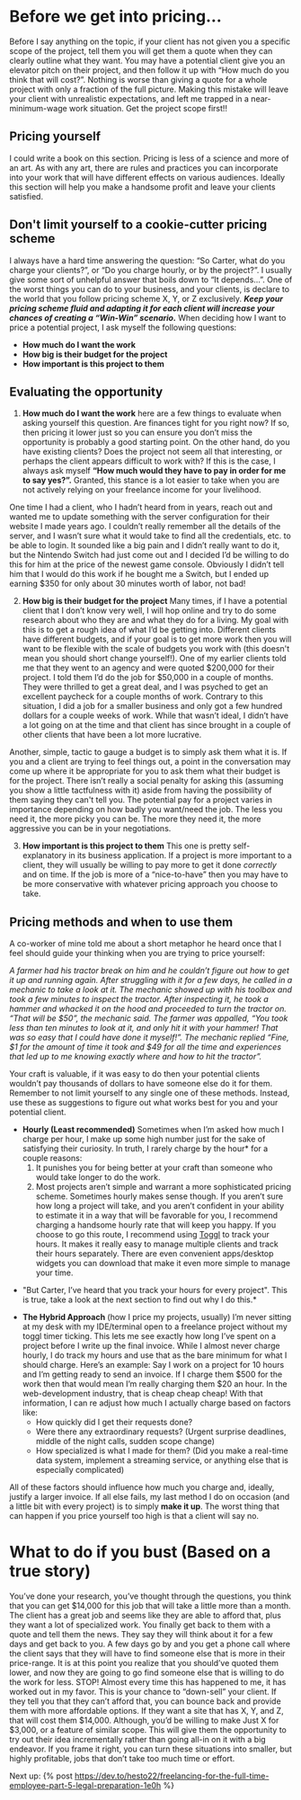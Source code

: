 # Before we get into pricing...
Before I say anything on the topic, if your client has not given you a specific scope of the project, tell them you will get them a quote when they can clearly outline what they want. You may have a potential client give you an elevator pitch on their project, and then follow it up with “How much do you think that will cost?”. Nothing is worse than giving a quote for a whole project with only a fraction of the full picture. Making this mistake will leave your client with unrealistic expectations, and left me trapped in a near-minimum-wage work situation. Get the project scope first!!

## Pricing yourself
I could write a book on this section. Pricing is less of a science and more of an art. As with any art, there are rules and practices you can incorporate into your work that will have different effects on various audiences. Ideally this section will help you make a handsome profit and leave your clients satisfied.

## Don't limit yourself to a cookie-cutter pricing scheme
I always have a hard time answering the question: “So Carter, what do you charge your clients?”, or “Do you charge hourly, or by the project?”. I usually give some sort of unhelpful answer that boils down to “It depends…”. One of the worst things you can do to your business, and your clients, is declare to the world that you follow pricing scheme X, Y, or Z exclusively. ***Keep your pricing scheme fluid and adapting it for each client will increase your chances of creating a “Win-Win” scenario.*** When deciding how I want to price a potential project, I ask myself the following questions:
- **How much do I want the work**
- **How big is their budget for the project**
- **How important is this project to them**

## Evaluating the opportunity
1. **How much do I want the work**
here are a few things to evaluate when asking yourself this question. Are finances tight for you right now? If so, then pricing it lower just so you can ensure you don’t miss the opportunity is probably a good starting point. On the other hand, do you have existing clients? Does the project not seem all that interesting, or perhaps the client appears difficult to work with? If this is the case, I always ask myself **“How much would they have to pay in order for me to say yes?”.** Granted, this stance is a lot easier to take when you are not actively relying on your freelance income for your livelihood. 

 One time I had a client, who I hadn’t heard from in years, reach out and wanted me to update something with the server configuration for their website I made years ago. I couldn’t really remember all the details of the server, and I wasn’t sure what it would take to find all the credentials, etc. to be able to login. It sounded like a big pain and I didn’t really want to do it, but the Nintendo Switch had just come out and I decided I’d be willing to do this for him at the price of the newest game console. Obviously I didn’t tell him that I would do this work if he bought me a Switch, but I ended up earning $350 for only about 30 minutes worth of labor, not bad!

2. **How big is their budget for the project**
Many times, if I have a potential client that I don’t know very well, I will hop online and try to do some research about who they are and what they do for a living. My goal with this is to get a rough idea of what I’d be getting into. Different clients have different budgets, and if your goal is to get more work then you will want to be flexible with the scale of budgets you work with (this doesn't mean you should short change yourself!). One of my earlier clients told me that they went to an agency and were quoted $200,000 for their project. I told them I’d do the job for $50,000 in a couple of months. They were thrilled to get a great deal, and I was psyched to get an excellent paycheck for a couple months of work. Contrary to this situation, I did a job for a smaller business and only got a few hundred dollars for a couple weeks of work. While that wasn’t ideal, I didn’t have a lot going on at the time and that client has since brought in a couple of other clients that have been a lot more lucrative. 

Another, simple, tactic to gauge a budget is to simply ask them what it is. If you and a client are trying to feel things out, a point in the conversation may come up where it be appropriate for you to ask them what their budget is for the project. There isn’t really a social penalty for asking this (assuming you show a little tactfulness with it) aside from having the possibility of them saying they can't tell you. The potential pay for a project varies in importance depending on how badly you want/need the job. The less you need it, the more picky you can be. The more they need it, the more aggressive you can be in your negotiations.

3. **How important is this project to them**
This one is pretty self-explanatory in its business application. If a project is more important to a client, they will usually be willing to pay more to get it done *correctly* and on time. If the job is more of a “nice-to-have” then you may have to be more conservative with whatever pricing approach you choose to take.

## Pricing methods and when to use them
A co-worker of mine told me about a short metaphor he heard once that I feel should guide your thinking when you are trying to price yourself:

*A farmer had his tractor break on him and he couldn’t figure out how to get it up and running again. After struggling with it for a few days, he called in a mechanic to take a look at it. The mechanic showed up with his toolbox and took a few minutes to inspect the tractor. After inspecting it, he took a hammer and whacked it on the hood and proceeded to turn the tractor on. “That will be $50”, the mechanic said. The farmer was appalled, “You took less than ten minutes to look at it, and only hit it with your hammer! That was so easy that I could have done it myself!”. The mechanic replied “Fine, $1 for the amount of time it took and $49 for all the time and experiences that led up to me knowing exactly where and how to hit the tractor”.*

Your craft is valuable, if it was easy to do then your potential clients wouldn’t pay thousands of dollars to have someone else do it for them. Remember to not limit yourself to any single one of these methods. Instead, use these as suggestions to figure out what works best for you and your potential client.
- **Hourly (Least recommended)**
Sometimes when I’m asked how much I charge per hour, I make up some high number just for the sake of satisfying their curiosity. In truth, I rarely charge by the hour*  for a couple reasons:
    1. It punishes you for being better at your craft than someone who would take longer to do the work.
    2. Most projects aren’t simple and warrant a more sophisticated pricing scheme.
Sometimes hourly makes sense though. If you aren’t sure how long a project will take, and you aren’t confident in your ability to estimate it in a way that will be favorable for you, I recommend charging a handsome hourly rate that will keep you happy. If you choose to go this route, I recommend using [Toggl](https://toggl.com/) to track your hours. It makes it really easy to manage multiple clients and track their hours separately. There are even convenient apps/desktop widgets you can download that make it even more simple to manage your time.

* "But Carter, I’ve heard that you track your hours for every project". This is true, take a look at the next section to find out why I do this.*

- **The Hybrid Approach** (how I price my projects, usually)
I’m never sitting at my desk with my IDE/terminal open to a freelance project without my toggl timer ticking. This lets me see exactly how long I’ve spent on a project before I write up the final invoice. While I almost never charge hourly, I do track my hours and use that as the bare minimum for what I should charge. Here’s an example: 
Say I work on a project for 10 hours and I’m getting ready to send an invoice. If I charge them $500 for the work then that would mean I’m really charging them $20 an hour. In the web-development industry, that is cheap cheap cheap! With that information, I can re adjust how much I actually charge based on factors like:
    - How quickly did I get their requests done?
    - Were there any extraordinary requests? (Urgent surprise deadlines, middle of the night calls, sudden scope change)
    - How specialized is what I made for them? (Did you make a real-time data system, implement a streaming service, or anything else that is especially complicated)

All of these factors should influence how much you charge and, ideally, justify a larger invoice. If all else fails, my last method I do on occasion (and a little bit with every project) is to simply **make it up**. The worst thing that can happen if you price yourself too high is that a client will say no.

# What to do if you bust (Based on a true story)
You’ve done your research, you’ve thought through the questions, you think that you can get $14,000 for this job that will take a little more than a month. The client has a great job and seems like they are able to afford that, plus they want a lot of specialized work. You finally get back to them with a quote and tell them the news. They say they will think about it for a few days and get back to you. A few days go by and you get a phone call where the client says that they will have to find someone else that is more in their price-range. It is at this point you realize that you should’ve quoted them lower, and now they are going to go find someone else that is willing to do the work for less. STOP! Almost every time this has happened to me, it has worked out in my favor. This is your chance to “down-sell” your client. If they tell you that they can’t afford that, you can bounce back and provide them with more affordable options. If they want a site that has X, Y, and Z, that will cost them $14,000. Although, you’d be willing to make Just X for $3,000, or a feature of similar scope. This will give them the opportunity to try out their idea incrementally rather than going all-in on it with a big endeavor. If you frame it right, you can turn these situations into smaller, but highly profitable, jobs that don’t take too much time or effort.

Next up: {% post https://dev.to/hesto22/freelancing-for-the-full-time-employee-part-5-legal-preparation-1e0h %}